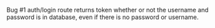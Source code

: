 Bug #1 auth/login route returns token whether or not the username and password is in database, even if there is no password or username.